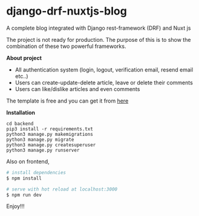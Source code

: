 # django-drf-nuxtjs-blog
A complete blog integrated with Django rest-framework (DRF) and Nuxt js

The project is not ready for production. The purpose of this is to show the combination of these two powerful frameworks.

**About project**
- All authentication system (login, logout, verification email, resend email etc..)
- Users can create-update-delete article, leave or delete their comments
- Users can like/dislike articles and even comments

The template is free and you can get it from [here](https://startbootstrap.com/theme/clean-blog)

**Installation**
```
cd backend
pip3 install -r requirements.txt
python3 manage.py makemigrations
python3 manage.py migrate
python3 manage.py createsuperuser
python3 manage.py runserver 
```
Also on frontend,
```bash
# install dependencies
$ npm install

# serve with hot reload at localhost:3000
$ npm run dev
```

Enjoy!!!

